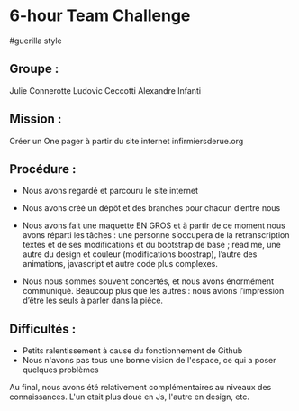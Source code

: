 # 6-hour Team Challenge
#guerilla style

## Groupe :
Julie Connerotte
Ludovic Ceccotti
Alexandre Infanti

## Mission :
Créer un One pager à partir du site internet infirmiersderue.org

## Procédure :

* Nous avons regardé et parcouru le site internet 
* Nous avons créé un dépôt et des branches pour chacun d’entre nous
* Nous avons fait une maquette EN GROS et à partir de ce moment nous avons réparti les tâches : une personne s’occupera de la retranscription textes et de ses modifications et du bootstrap de base ; read me, une autre du design et couleur (modifications boostrap), l’autre des animations, javascript et autre code plus complexes.

* Nous nous sommes souvent concertés, et nous avons énormément communiqué. Beaucoup plus que les autres : nous avions l’impression d’être les seuls à parler dans la pièce. 

## Difficultés :
* Petits ralentissement à cause du fonctionnement de Github
* Nous n'avons pas tous une bonne vision de l'espace, ce qui a poser quelques problèmes

Au final, nous avons été relativement complémentaires au niveaux des connaissances. 
L'un etait plus doué en Js, l'autre en design, etc.
















